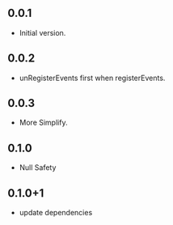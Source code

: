 ## 0.0.1

- Initial version.

## 0.0.2

- unRegisterEvents first when registerEvents.

## 0.0.3

- More Simplify.

## 0.1.0

- Null Safety

## 0.1.0+1

- update dependencies